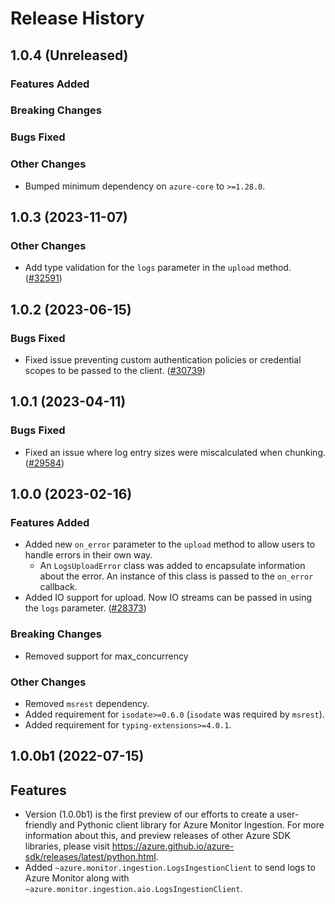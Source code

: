 # Release History

## 1.0.4 (Unreleased)

### Features Added

### Breaking Changes

### Bugs Fixed

### Other Changes

* Bumped minimum dependency on `azure-core` to `>=1.28.0`.

## 1.0.3 (2023-11-07)

### Other Changes

- Add type validation for the `logs` parameter in the `upload` method. ([#32591](https://github.com/Azure/azure-sdk-for-python/pull/32591/))

## 1.0.2 (2023-06-15)

### Bugs Fixed

- Fixed issue preventing custom authentication policies or credential scopes to be passed to the client. ([#30739](https://github.com/Azure/azure-sdk-for-python/pull/30739/))

## 1.0.1 (2023-04-11)

### Bugs Fixed
  - Fixed an issue where log entry sizes were miscalculated when chunking. ([#29584](https://github.com/Azure/azure-sdk-for-python/pull/29584))

## 1.0.0 (2023-02-16)

### Features Added
  - Added new `on_error` parameter to the `upload` method to allow users to handle errors in their own way.
    - An `LogsUploadError` class was added to encapsulate information about the error. An instance of this class is passed to the `on_error` callback.
  - Added IO support for upload. Now IO streams can be passed in using the `logs` parameter. ([#28373](https://github.com/Azure/azure-sdk-for-python/pull/28373))

### Breaking Changes
  - Removed support for max_concurrency

### Other Changes
  - Removed `msrest` dependency.
  - Added requirement for `isodate>=0.6.0` (`isodate` was required by `msrest`).
  - Added requirement for `typing-extensions>=4.0.1`.

## 1.0.0b1 (2022-07-15)

  ## Features
  - Version (1.0.0b1) is the first preview of our efforts to create a user-friendly and Pythonic client library for Azure Monitor Ingestion.
    For more information about this, and preview releases of other Azure SDK libraries, please visit https://azure.github.io/azure-sdk/releases/latest/python.html.
  - Added `~azure.monitor.ingestion.LogsIngestionClient` to send logs to Azure Monitor along with `~azure.monitor.ingestion.aio.LogsIngestionClient`.

